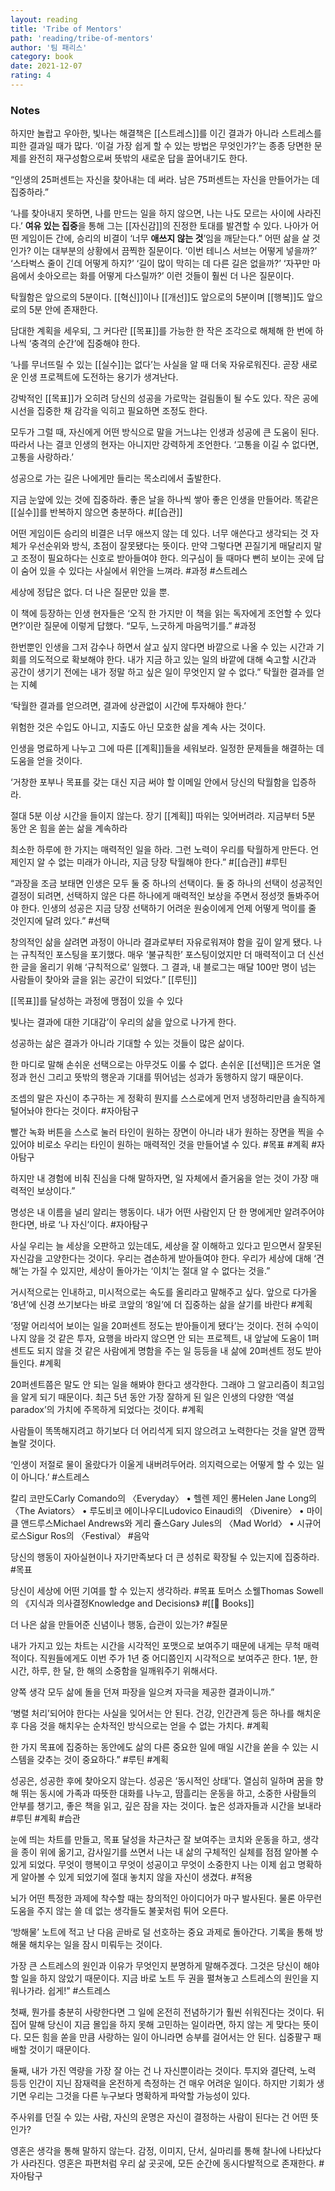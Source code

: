 ```yaml
---
layout: reading
title: 'Tribe of Mentors'
path: 'reading/tribe-of-mentors'
author: '팀 패리스'
category: book
date: 2021-12-07
rating: 4
---
```


### Notes

하지만 놀랍고 우아한, 빛나는 해결책은 [[스트레스]]를 이긴 결과가 아니라 스트레스를 피한 결과일 때가 많다. ‘이걸 가장 쉽게 할 수 있는 방법은 무엇인가?’는 종종 당면한 문제를 완전히 재구성함으로써 뜻밖의 새로운 답을 끌어내기도 한다.

“인생의 25퍼센트는 자신을 찾아내는 데 써라. 남은 75퍼센트는 자신을 만들어가는 데 집중하라.”

‘나를 찾아내지 못하면, 나를 만드는 일을 하지 않으면, 나는 나도 모르는 사이에 사라진다.’
**여유 있는 집중**을 통해 그는 [[자신감]]의 진정한 토대를 발견할 수 있다. 나아가 어떤 게임이든 간에, 승리의 비결이 ‘너무 **애쓰지 않는 것**’임을 깨닫는다.”
어떤 삶을 살 것인가? 이는 대부분의 상황에서 끔찍한 질문이다. ‘이번 테니스 서브는 어떻게 넣을까?’ ‘스타벅스 줄이 긴데 어떻게 하지?’ ‘길이 많이 막히는 데 다른 길은 없을까?’ ‘자꾸만 마음에서 솟아오르는 화를 어떻게 다스릴까?’ 이런 것들이 훨씬 더 나은 질문이다.

탁월함은 앞으로의 5분이다. [[혁신]]이나 [[개선]]도 앞으로의 5분이며 [[행복]]도 앞으로의 5분 안에 존재한다.

담대한 계획을 세우되, 그 커다란 [[목표]]를 가능한 한 작은 조각으로 해체해 한 번에 하나씩 ‘충격의 순간’에 집중해야 한다.

‘나를 무너뜨릴 수 있는 [[실수]]는 없다’는 사실을 알 때 더욱 자유로워진다. 곧장 새로운 인생 프로젝트에 도전하는 용기가 생겨난다.

강박적인 [[목표]]가 오히려 당신의 성공을 가로막는 걸림돌이 될 수도 있다. 작은 공에 시선을 집중한 채 감각을 익히고 필요하면 조정도 한다.

모두가 그럴 때, 자신에게 어떤 방식으로 말을 거느냐는 인생과 성공에 큰 도움이 된다. 따라서 나는 결코 인생의 현자는 아니지만 강력하게 조언한다. ‘고통을 이길 수 없다면, 고통을 사랑하라.’

성공으로 가는 길은 나에게만 들리는 목소리에서 출발한다.

지금 눈앞에 있는 것에 집중하라. 좋은 날을 하나씩 쌓아 좋은 인생을 만들어라. 똑같은 [[실수]]를 반복하지 않으면 충분하다. #[[습관]]

어떤 게임이든 승리의 비결은 너무 애쓰지 않는 데 있다. 너무 애쓴다고 생각되는 것 자체가 우선순위와 방식, 초점이 잘못됐다는 뜻이다. 만약 그렇다면 끈질기게 매달리지 말고 조정이 필요하다는 신호로 받아들여야 한다. 의구심이 들 때마다 뻔히 보이는 곳에 답이 숨어 있을 수 있다는 사실에서 위안을 느껴라. #과정 #스트레스

세상에 정답은 없다. 더 나은 질문만 있을 뿐.

이 책에 등장하는 인생 현자들은 ‘오직 한 가지만 이 책을 읽는 독자에게 조언할 수 있다면?’이란 질문에 이렇게 답했다. “모두, 느긋하게 마음먹기를.” #과정

한번뿐인 인생을 그저 감수나 하면서 살고 싶지 않다면 바깥으로 나올 수 있는 시간과 기회를 의도적으로 확보해야 한다. 내가 지금 하고 있는 일의 바깥에 대해 숙고할 시간과 공간이 생기기 전에는 내가 정말 하고 싶은 일이 무엇인지 알 수 없다.” 탁월한 결과를 얻는 지혜

‘탁월한 결과를 얻으려면, 결과에 상관없이 시간에 투자해야 한다.’

위험한 것은 수입도 아니고, 지출도 아닌 모호한 삶을 계속 사는 것이다.

인생을 명료하게 나누고 그에 따른 [[계획]]들을 세워보라. 일정한 문제들을 해결하는 데 도움을 얻을 것이다.

‘거창한 포부나 목표를 갖는 대신 지금 써야 할 이메일 안에서 당신의 탁월함을 입증하라.

절대 5분 이상 시간을 들이지 않는다. 장기 [[계획]] 따위는 잊어버려라. 지금부터 5분 동안 온 힘을 쏟는 삶을 계속하라

최소한 하루에 한 가지는 매력적인 일을 하라. 그런 노력이 우리를 탁월하게 만든다. 언제인지 알 수 없는 미래가 아니라, 지금 당장 탁월해야 한다.” #[[습관]] #루틴

“과장을 조금 보태면 인생은 모두 둘 중 하나의 선택이다. 둘 중 하나의 선택이 성공적인 결정이 되려면, 선택하지 않은 다른 하나에게 매력적인 보상을 주면서 정성껏 돌봐주어야 한다. 인생의 성공은 지금 당장 선택하기 어려운 원숭이에게 언제 어떻게 먹이를 줄 것인지에 달려 있다.” #선택

창의적인 삶을 살려면 과정이 아니라 결과로부터 자유로워져야 함을 깊이 알게 됐다. 나는 규칙적인 포스팅을 포기했다. 매우 ‘불규칙한’ 포스팅이었지만 더 매력적이고 더 신선한 글을 올리기 위해 ‘규칙적으로’ 일했다. 그 결과, 내 블로그는 매달 100만 명이 넘는 사람들이 찾아와 글을 읽는 공간이 되었다.” [[루틴]]

[[목표]]를 달성하는 과정에 맹점이 있을 수 있다

빛나는 결과에 대한 기대감’이 우리의 삶을 앞으로 나가게 한다.

성공하는 삶은 결과가 아니라 기대할 수 있는 것들이 많은 삶이다.

한 마디로 말해 손쉬운 선택으로는 아무것도 이룰 수 없다. 손쉬운 [[선택]]은 뜨거운 열정과 헌신 그리고 뜻밖의 행운과 기대를 뛰어넘는 성과가 동행하지 않기 때문이다.

조셉의 말은 자신이 추구하는 게 정확히 뭔지를 스스로에게 먼저 냉정하리만큼 솔직하게 털어놔야 한다는 것이다. #자아탐구

빨간 녹화 버튼을 스스로 눌러 타인이 원하는 장면이 아니라 내가 원하는 장면을 찍을 수 있어야 비로소 우리는 타인이 원하는 매력적인 것을 만들어낼 수 있다. #목표 #계획 #자아탐구

하지만 내 경험에 비춰 진심을 다해 말하자면, 일 자체에서 즐거움을 얻는 것이 가장 매력적인 보상이다.”

명성은 내 이름을 널리 알리는 행동이다. 내가 어떤 사람인지 단 한 명에게만 알려주어야 한다면, 바로 ‘나 자신’이다. #자아탐구

사실 우리는 늘 세상을 오판하고 있는데도, 세상을 잘 이해하고 있다고 믿으면서 잘못된 자신감을 고양한다는 것이다. 우리는 겸손하게 받아들여야 한다. 우리가 세상에 대해 ‘견해’는 가질 수 있지만, 세상이 돌아가는 ‘이치’는 절대 알 수 없다는 것을.”

거시적으로는 인내하고, 미시적으로는 속도를 올리라고 말해주고 싶다. 앞으로 다가올 ‘8년’에 신경 쓰기보다는 바로 코앞의 ‘8일’에 더 집중하는 삶을 살기를 바란다 #계획

‘정말 어리석어 보이는 일을 20퍼센트 정도는 받아들이게 됐다’는 것이다. 전혀 수익이 나지 않을 것 같은 투자, 요행을 바라지 않으면 안 되는 프로젝트, 내 앞날에 도움이 1퍼센트도 되지 않을 것 같은 사람에게 명함을 주는 일 등등을 내 삶에 20퍼센트 정도 받아들인다. #계획

20퍼센트쯤은 말도 안 되는 일을 해봐야 한다고 생각한다. 그래야 그 알고리즘이 최고임을 알게 되기 때문이다. 최근 5년 동안 가장 잘하게 된 일은 인생의 다양한 ‘역설paradox’의 가치에 주목하게 되었다는 것이다. #계획

사람들이 똑똑해지려고 하기보다 더 어리석게 되지 않으려고 노력한다는 것을 알면 깜짝 놀랄 것이다.

‘인생이 저절로 물이 올랐다가 이울게 내버려두어라. 의지력으로는 어떻게 할 수 있는 일이 아니다.’ #스트레스

칼리 코만도Carly Comando의 〈Everyday〉 • 헬렌 제인 롱Helen Jane Long의 〈The Aviators〉 • 루도비코 에이나우디Ludovico Einaudi의 〈Divenire〉 • 마이클 앤드루스Michael Andrews와 게리 쥴스Gary Jules의 〈Mad World〉 • 시규어 로스Sigur Ros의 〈Festival〉 #음악

당신의 행동이 자아실현이나 자기만족보다 더 큰 성취로 확장될 수 있는지에 집중하라. #목표

당신이 세상에 어떤 기여를 할 수 있는지 생각하라. #목표 토머스 소웰Thomas Sowell의 《지식과 의사결정Knowledge and Decisions》 #[[📖 Books]]

더 나은 삶을 만들어준 신념이나 행동, 습관이 있는가? #질문

내가 가지고 있는 차트는 시간을 시각적인 포맷으로 보여주기 때문에 내게는 무척 매력적이다. 직원들에게도 이번 주가 1년 중 어디쯤인지 시각적으로 보여주곤 한다. 1분, 한 시간, 하루, 한 달, 한 해의 소중함을 일깨워주기 위해서다.

양쪽 생각 모두 삶에 돌을 던져 파장을 일으켜 자극을 제공한 결과이니까.”

‘병렬 처리’되어야 한다는 사실을 잊어서는 안 된다. 건강, 인간관계 등은 하나를 해치운 후 다음 것을 해치우는 순차적인 방식으로는 얻을 수 없는 가치다. #계획

한 가지 목표에 집중하는 동안에도 삶의 다른 중요한 일에 매일 시간을 쏟을 수 있는 시스템을 갖추는 것이 중요하다.” #루틴 #계획

성공은, 성공한 후에 찾아오지 않는다. 성공은 ‘동시적인 상태’다. 열심히 일하며 꿈을 향해 뛰는 동시에 가족과 따뜻한 대화를 나누고, 땀흘리는 운동을 하고, 소중한 사람들의 안부를 챙기고, 좋은 책을 읽고, 깊은 잠을 자는 것이다. 높은 성과자들과 시간을 보내라 #루틴 #계획 #습관

눈에 띄는 차트를 만들고, 목표 달성을 차근차근 잘 보여주는 코치와 운동을 하고, 생각을 종이 위에 옮기고, 감사일기를 쓰면서 나는 내 삶의 구체적인 실체를 점점 알아볼 수 있게 되었다. 무엇이 행복이고 무엇이 성공이고 무엇이 소중한지 나는 이제 쉽고 명확하게 알아볼 수 있게 되었기에 절대 놓치지 않을 자신이 생겼다. #적용

뇌가 어떤 특정한 과제에 착수할 때는 창의적인 아이디어가 마구 발사된다. 물론 아무런 도움을 주지 않는 쓸 데 없는 생각들도 불꽃처럼 튀어 오른다.

‘방해물’ 노트에 적고 난 다음 곧바로 덜 선호하는 중요 과제로 돌아간다. 기록을 통해 방해물 해치우는 일을 잠시 미뤄두는 것이다.

가장 큰 스트레스의 원인과 이유가 무엇인지 분명하게 말해주겠다. 그것은 당신이 해야 할 일을 하지 않았기 때문이다. 지금 바로 노트 두 권을 펼쳐놓고 스트레스의 원인을 지워나가라. 쉽게!” #스트레스

첫째, 뭔가를 충분히 사랑한다면 그 일에 온전히 전념하기가 훨씬 쉬워진다는 것이다. 뒤집어 말해 당신이 지금 몰입을 하지 못해 고민하는 일이라면, 하지 않는 게 맞다는 뜻이다. 모든 힘을 쏟을 만큼 사랑하는 일이 아니라면 승부를 걸어서는 안 된다. 십중팔구 패배할 것이기 때문이다.

둘째, 내가 가진 역량을 가장 잘 아는 건 나 자신뿐이라는 것이다. 투지와 결단력, 노력 등등 인간이 지닌 잠재력을 온전하게 측정하는 건 매우 어려운 일이다. 하지만 기회가 생기면 우리는 그것을 다른 누구보다 명확하게 파악할 가능성이 있다.

주사위를 던질 수 있는 사람, 자신의 운명은 자신이 결정하는 사람이 된다는 건 어떤 뜻인가?

영혼은 생각을 통해 말하지 않는다. 감정, 이미지, 단서, 실마리를 통해 찰나에 나타났다가 사라진다. 영혼은 파편처럼 우리 삶 곳곳에, 모든 순간에 동시다발적으로 존재한다. #자아탐구
